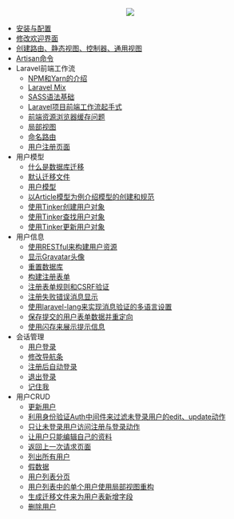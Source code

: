 <p align="center"><img src="https://laravel.com/assets/img/components/logo-laravel.svg"></p>

- [安装与配置](docs/安装与配置.md)
- [修改欢迎界面](docs/修改欢迎界面.md)
- [创建路由、静态视图、控制器、通用视图](docs/创建路由、静态视图、控制器、通用视图.md)
- [Artisan命令](docs/Artisan命令.md)
- Laravel前端工作流
  - [NPM和Yarn的介绍](docs/NPM和Yarn的介绍.md)
  - [Laravel Mix](docs/Laravel%20Mix.md)
  - [SASS语法基础](docs/SASS语法基础.md)
  - [Laravel项目前端工作流起手式](docs/Laravel项目前端工作流起手式.md)
  - [前端资源浏览器缓存问题](docs/前端资源浏览器缓存问题.md)
  - [局部视图](docs/局部视图.md)
  - [命名路由](docs/命名路由.md)
  - [用户注册页面](docs/用户注册页面.md)
- 用户模型
  - [什么是数据库迁移](docs/什么是数据库迁移.md)
  - [默认迁移文件](docs/默认迁移文件.md)
  - [用户模型](docs/用户模型.md)
  - [以Article模型为例介绍模型的创建和规范](docs/以Article模型为例介绍模型的创建和规范.md)
  - [使用Tinker创建用户对象](docs/使用Tinker创建用户对象.md)
  - [使用Tinker查找用户对象](docs/使用Tinker查找用户对象.md)
  - [使用Tinker更新用户对象](docs/使用Tinker更新用户对象.md)
- 用户信息
  - [使用RESTful来构建用户资源](docs/使用RESTful来构建用户资源.md)
  - [显示Gravatar头像](docs/显示Gravatar头像.md)
  - [重置数据库](docs/重置数据库.md)
  - [构建注册表单](docs/构建注册表单.md)
  - [注册表单规则和CSRF验证](docs/注册表单规则和CSRF验证.md)
  - [注册失败错误消息显示](docs/注册失败错误消息显示.md)
  - [使用laravel-lang来实现消息验证的多语言设置](docs/使用laravel-lang来实现消息验证的多语言设置.md)
  - [保存提交的用户表单数据并重定向](docs/保存提交的用户表单数据并重定向.md)
  - [使用闪存来展示提示信息](docs/使用闪存来展示提示信息.md)
- 会话管理
  - [用户登录](docs/用户登录.md)
  - [修改导航条](docs/修改导航条.md)
  - [注册后自动登录](docs/注册后自动登录.md)
  - [退出登录](docs/退出登录.md)
  - [记住我](docs/记住我.md)
- 用户CRUD
  - [更新用户](docs/更新用户.md)
  - [利用身份验证Auth中间件来过滤未登录用户的edit、update动作](docs/利用身份验证Auth中间件来过滤未登录用户的edit、update动作.md)
  - [只让未登录用户访问注册与登录动作](docs/只让未登录用户访问注册与登录动作.md)
  - [让用户只能编辑自己的资料](docs/让用户只能编辑自己的资料.md)
  - [返回上一次请求页面](docs/返回上一次请求页面.md)
  - [列出所有用户](docs/列出所有用户.md)
  - [假数据](docs/假数据.md)
  - [用户列表分页](docs/用户列表分页.md)
  - [用户列表中的单个用户使用局部视图重构](docs/用户列表中的单个用户使用局部视图重构.md)
  - [生成迁移文件来为用户表新增字段](docs/生成迁移文件来为用户表新增字段.md)
  - [删除用户](docs/删除用户.md)
